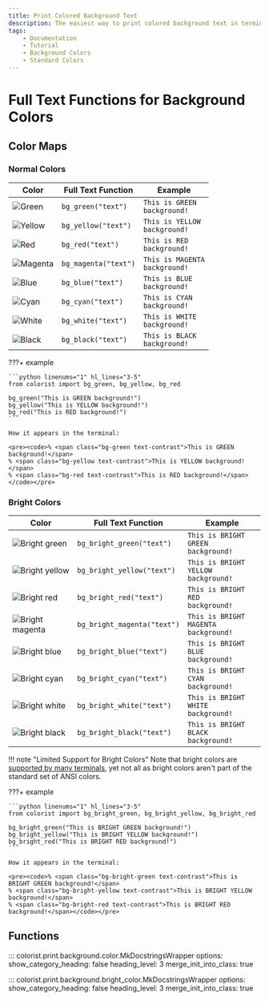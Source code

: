 ```yaml
---
title: Print Colored Background Text
description: The easiest way to print colored background text in terminal output using Colorist for Python. This documentation includes color maps and code examples.
tags:
    - Documentation
    - Tutorial
    - Background Colors
    - Standard Colors
---
```


# Full Text Functions for Background Colors
## Color Maps
### Normal Colors

| Color                                                    | Full Text Function   | Example                                                                                |
| -------------------------------------------------------- | -------------------- | -------------------------------------------------------------------------------------- |
| ![Green](../../assets/images/colors/green_16x16.png)     | `bg_green("text")`   | <code><span class="bg-green text-contrast">This is GREEN background!</span></code>     |
| ![Yellow](../../assets/images/colors/yellow_16x16.png)   | `bg_yellow("text")`  | <code><span class="bg-yellow text-contrast">This is YELLOW background!</span></code>   |
| ![Red](../../assets/images/colors/red_16x16.png)         | `bg_red("text")`     | <code><span class="bg-red text-contrast">This is RED background!</span></code>         |
| ![Magenta](../../assets/images/colors/magenta_16x16.png) | `bg_magenta("text")` | <code><span class="bg-magenta text-contrast">This is MAGENTA background!</span></code> |
| ![Blue](../../assets/images/colors/blue_16x16.png)       | `bg_blue("text")`    | <code><span class="bg-blue text-contrast">This is BLUE background!</span></code>       |
| ![Cyan](../../assets/images/colors/cyan_16x16.png)       | `bg_cyan("text")`    | <code><span class="bg-cyan text-contrast">This is CYAN background!</span></code>       |
| ![White](../../assets/images/colors/white_16x16.png)     | `bg_white("text")`   | <code><span class="bg-white text-contrast">This is WHITE background!</span></code>     |
| ![Black](../../assets/images/colors/black_16x16.png)     | `bg_black("text")`   | <code><span class="bg-black text-contrast">This is BLACK background!</span></code>     |

???+ example

    ```python linenums="1" hl_lines="3-5"
    from colorist import bg_green, bg_yellow, bg_red

    bg_green("This is GREEN background!")
    bg_yellow("This is YELLOW background!")
    bg_red("This is RED background!")
    ```

    How it appears in the terminal:

    <pre><code>% <span class="bg-green text-contrast">This is GREEN background!</span>
    % <span class="bg-yellow text-contrast">This is YELLOW background!</span>
    % <span class="bg-red text-contrast">This is RED background!</span></code></pre>

### Bright Colors

| Color                                                                  | Full Text Function          | Example                                                                                              |
| ---------------------------------------------------------------------- | --------------------------- | ---------------------------------------------------------------------------------------------------- |
| ![Bright green](../../assets/images/colors/bright_green_16x16.png)     | `bg_bright_green("text")`   | <code><span class="bg-bright-green text-contrast">This is BRIGHT GREEN background!</span></code>     |
| ![Bright yellow](../../assets/images/colors/bright_yellow_16x16.png)   | `bg_bright_yellow("text")`  | <code><span class="bg-bright-yellow text-contrast">This is BRIGHT YELLOW background!</span></code>   |
| ![Bright red](../../assets/images/colors/bright_red_16x16.png)         | `bg_bright_red("text")`     | <code><span class="bg-bright-red text-contrast">This is BRIGHT RED background!</span></code>         |
| ![Bright magenta](../../assets/images/colors/bright_magenta_16x16.png) | `bg_bright_magenta("text")` | <code><span class="bg-bright-magenta text-contrast">This is BRIGHT MAGENTA background!</span></code> |
| ![Bright blue](../../assets/images/colors/bright_blue_16x16.png)       | `bg_bright_blue("text")`    | <code><span class="bg-bright-blue text-contrast">This is BRIGHT BLUE background!</span></code>       |
| ![Bright cyan](../../assets/images/colors/bright_cyan_16x16.png)       | `bg_bright_cyan("text")`    | <code><span class="bg-bright-cyan text-contrast">This is BRIGHT CYAN background!</span></code>       |
| ![Bright white](../../assets/images/colors/bright_white_16x16.png)     | `bg_bright_white("text")`   | <code><span class="bg-bright-white text-contrast">This is BRIGHT WHITE background!</span></code>     |
| ![Bright black](../../assets/images/colors/bright_black_16x16.png)     | `bg_bright_black("text")`   | <code><span class="bg-bright-black text-contrast">This is BRIGHT BLACK background!</span></code>     |

!!! note "Limited Support for Bright Colors"
    Note that bright colors are [supported by many terminals](../../user-guide/materials/terminal-support.md), yet not all as bright colors aren't part of the standard set of ANSI colors.

???+ example

    ```python linenums="1" hl_lines="3-5"
    from colorist import bg_bright_green, bg_bright_yellow, bg_bright_red

    bg_bright_green("This is BRIGHT GREEN background!")
    bg_bright_yellow("This is BRIGHT YELLOW background!")
    bg_bright_red("This is BRIGHT RED background!")
    ```

    How it appears in the terminal:

    <pre><code>% <span class="bg-bright-green text-contrast">This is BRIGHT GREEN background!</span>
    % <span class="bg-bright-yellow text-contrast">This is BRIGHT YELLOW background!</span>
    % <span class="bg-bright-red text-contrast">This is BRIGHT RED background!</span></code></pre>

## Functions

::: colorist.print.background.color.MkDocstringsWrapper
    options:
      show_category_heading: false
      heading_level: 3
      merge_init_into_class: true

::: colorist.print.background.bright_color.MkDocstringsWrapper
    options:
      show_category_heading: false
      heading_level: 3
      merge_init_into_class: true
